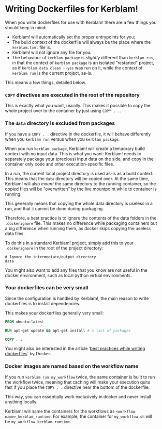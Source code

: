 # Writing Dockerfiles for Kerblam!

When you write dockerfiles for use with Kerblam! there are a few things you
should keep in mind:
- Kerblam! will automatically set the proper entrypoints for you;
- The build context of the dockerfile will always be the place where the
  `kerblam.toml` file is.
- Kerblam! will not ignore any file for you.
- The behaviour of `kerblam package` is *slightly* different than `kerblam run`,
  in that the context of `kerblam package` is an isolated "restarted" project,
  as if `kerblam data clean --yes` was run on it, while the context of
  `kerblam run` is the current project, as-is.

This means a few things, detailed below.

### `COPY` directives are executed in the root of the repository
This is exactly what you want, usually.
This makes it possible to copy the whole project over to the container by just
using `COPY . .`.

### The `data` directory is excluded from packages
If you have a `COPY . .` directive in the dockerfile, it will behave differently
when you `kerblam run` versus when you `kerblam package`.

When you run `kerblam package`, Kerblam! will create a temporary build context
with no input data.
This is what you want: Kerblam! needs to separately package your (precious)
input data on the side, and copy in the container only code and other execution-specific
files.

In a run, the current local project directory is used as-is as a build context.
This means that the `data` directory will be copied over.
At the same time, Kerblam! will also *mount* the same directory to the running
container, so the copied files will be "overwritten" by the live mountpoint
while to container is running.

This generally means that copying the whole data directory is useless in a run,
and that it cannot be done during packaging.

Therefore, a best practice is to ignore the contents of the data folders in the
`.dockerignore` file.
This makes no difference while packaging containers but a big difference when
running them, as docker skips copying the useless data files.

To do this in a standard Kerblam! project, simply add this to your `.dockerignore`
in the root of the project directory:
```
# Ignore the intermediate/output directory
data
```

You might also want to add any files that you know are not useful in the docker
environment, such as local python virtual environments.

### Your dockerfiles can be very small
Since the configuration is handled by Kerblam!, the main reason to write dockerfiles
is to install dependencies.

This makes your dockerfiles generally very small:
```dockerfile
FROM ubuntu:latest

RUN apt-get update && apt-get install # a list of packages

COPY . .
```

You might also be interested in the article
'[best practices while writing dockerfiles](https://docs.docker.com/develop/develop-images/dockerfile_best-practices/)'
by Docker.

### Docker images are named based on the workflow name
If you run `kerblam run my_workflow` twice, the same container is built to run
the workflow twice, meaning that caching will make your execution quite fast if
you place the `COPY . .` directive near the bottom of the dockerfile.

This way, you can essentially work exclusively in docker and never install
anything locally.

Kerblam! will name the containers for the workflows as `<workflow name>_kerblam_runtime`.
For example, the container for `my_workflow.sh` will be `my_workflow_kerblam_runtime`.

